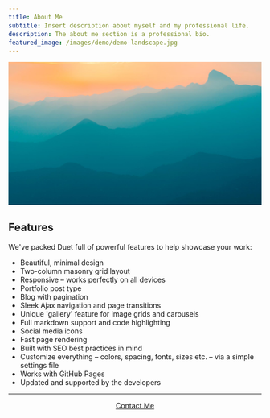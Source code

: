 ```yaml
---
title: About Me
subtitle: Insert description about myself and my professional life.
description: The about me section is a professional bio.
featured_image: /images/demo/demo-landscape.jpg
---
```


![](/images/demo/demo-landscape.jpg)

## Features

We've packed Duet full of powerful features to help showcase your work:

* Beautiful, minimal design
* Two-column masonry grid layout
* Responsive – works perfectly on all devices
* Portfolio post type
* Blog with pagination
* Sleek Ajax navigation and page transitions
* Unique 'gallery' feature for image grids and carousels
* Full markdown support and code highlighting
* Social media icons
* Fast page rendering
* Built with SEO best practices in mind
* Customize everything – colors, spacing, fonts, sizes etc. – via a simple settings file
* Works with GitHub Pages
* Updated and supported by the developers
---

<div style="text-align:center;">
    <a href="mailto:dkhaothong@ucla.edu" class="button button--large">Contact Me</a>
</div>
